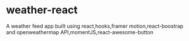 # weather-react
A weather feed app built using react,hooks,framer motion,react-boostrap and openweathermap API,momentJS,react-awesome-button
